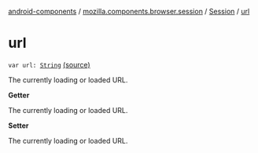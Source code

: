 [android-components](../../index.md) / [mozilla.components.browser.session](../index.md) / [Session](index.md) / [url](./url.md)

# url

`var url: `[`String`](https://kotlinlang.org/api/latest/jvm/stdlib/kotlin/-string/index.html) [(source)](https://github.com/mozilla-mobile/android-components/blob/master/components/browser/session/src/main/java/mozilla/components/browser/session/Session.kt#L181)

The currently loading or loaded URL.

**Getter**

The currently loading or loaded URL.

**Setter**

The currently loading or loaded URL.

